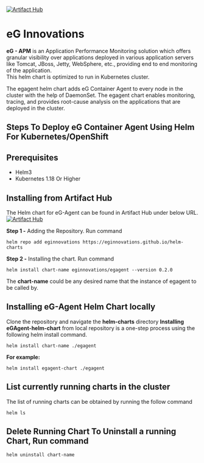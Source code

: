 
[![Artifact Hub](https://img.shields.io/endpoint?url=https://artifacthub.io/badge/repository/eginnovations)](https://artifacthub.io/packages/search?repo=eginnovations)  
# eG Innovations

**eG - APM** is an Application Performance Monitoring solution which offers granular visibility over applications deployed in various application servers like Tomcat, JBoss, Jetty, WebSphere, etc., providing end to end monitoring of the application.  
This helm chart is optimized to run in Kubernetes cluster.

The egagent helm chart adds eG Container Agent to every node in the cluster with the help of DaemonSet. The egagent chart enables monitoring, tracing, and provides root-cause analysis on the applications that are deployed in the cluster.

  

## Steps To Deploy eG Container Agent Using Helm For Kubernetes/OpenShift

## Prerequisites

-   Helm3
-   Kubernetes 1.18 Or Higher

## Installing from Artifact Hub

The Helm chart for eG-Agent can be found in Artifact Hub under below URL.
[![Artifact Hub](https://img.shields.io/endpoint?url=https://artifacthub.io/badge/repository/eginnovations)](https://artifacthub.io/packages/search?repo=eginnovations)  
  
**Step 1 -** Adding the Repository. Run command  

    helm repo add eginnovations https://eginnovations.github.io/helm-charts  

  
**Step 2 -** Installing the chart. Run command  

    helm install chart-name eginnovations/egagent --version 0.2.0  

The **chart-name** could be any desired name that the instance of egagent to be called by.

## Installing eG-Agent Helm Chart locally

Clone the repository and navigate the **helm-charts** directory **Installing eGAgent-helm-chart** from local repository is a one-step process using the following helm install command.

    helm install chart-name ./egagent  

**For example:**
	

    helm install egagent-chart ./egagent 

 

## List currently running charts in the cluster

The list of running charts can be obtained by running the follow command 

    helm ls

## Delete Running Chart To Uninstall a running Chart, Run command  
	
	helm uninstall chart-name
